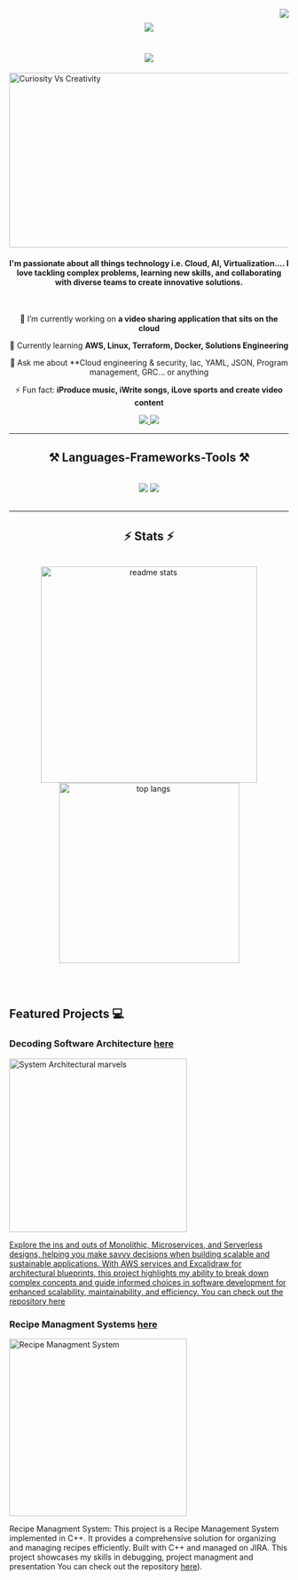 [<img align="right" src="https://visitor-badge.laobi.icu/badge?page_id=chinapheobe.chinapheobe" />](https://visitor-badge.laobi.icu/badge?page_id=chinapheobe.chinapheobe)

<h1 align="center">
    <img src="https://readme-typing-svg.herokuapp.com/?font=Righteous&size=35&center=true&vCenter=true&width=500&height=70&duration=5000&lines=Hi+Great+Minds!+👋;+I'm+China+Pheobe+Osasah!;" />
</h1>

<h1 align="center">
    <img src="https://readme-typing-svg.herokuapp.com/?font=Righteous&size=25&center=true&vCenter=true&width=600&height=70&duration=5000&lines=Welcome+to+my+world+of+beautiful+chaos!+👋;" />
</h1>


<a data-flickr-embed="true" href="https://www.flickr.com/photos/200458926@N02/53652639398/in/dateposted-public/" title="Curiosity Vs Creativity"><img src="https://live.staticflickr.com/65535/53652639398_a47c366d0d_o.png" width="951" height="315" alt="Curiosity Vs Creativity"/></a>

<h4 align="center">I'm passionate about all things technology i.e. Cloud, AI, Virtualization.... I love tackling complex problems, learning new skills, and collaborating with diverse teams to create innovative solutions.</h4>

<br/>

<div align="center">
 
 🔭 I’m currently working on **a video sharing application that sits on the cloud**
 
 🌱 Currently learning **AWS, Linux, Terraform, Docker, Solutions Engineering**

💬 Ask me about **Cloud engineering & security, Iac, YAML, JSON, Program management, GRC... or anything

⚡ Fun fact: **iProduce music, iWrite songs, iLove sports and create video content**

 </div>
 
<div align="center"> 
  <a href="mailto:cosasah5@gmail.com">
    <img src="https://img.shields.io/badge/Gmail-333333?style=for-the-badge&logo=gmail&logoColor=red" />
  </a>
  <a href="https://linkedin.com/in/chichipheobe/" target="_blank">
    <img src="https://img.shields.io/badge/LinkedIn-0077B5?style=for-the-badge&logo=linkedin&logoColor=white" target="_blank" />
  </a>
</div>

 <hr/>
 
<h2 align="center">⚒️ Languages-Frameworks-Tools ⚒️</h2>
<br/>
<div align="center">
    <img src="https://skillicons.dev/icons?i=aws,azure,linux,powershell,windows,terraform,html,css,php,vscode,replit,github,figma,git" />
    <img src="https://skillicons.dev/icons?i=docker,python,cpp,javascript,pytorch,mysql,discord,raspberrypi" /><br>
</div>

<br/>

<hr/>

<h2 align="center">⚡ Stats ⚡</h2>
<br>
<div align="center">
  <img width="390" src="https://github-readme-stats.vercel.app/api?username=chinapheobe&count_private=true&show_icons=true&theme=react&rank_icon=github&border_radius=10" alt="readme stats" />
  <br/>
  <img width="325" src="https://github-readme-stats.vercel.app/api/top-langs/?username=salesp07&hide=html&langs_count=8&layout=compact&theme=react&border_radius=10&size_weight=0.5&count_weight=0.5&exclude_repo=github-readme-stats" alt="top langs" />
</div>


<br/><br/>


## Featured Projects 💻

### Decoding Software Architecture [here](https://github.com/ChinaPheobe/Decoding-Monolithic-Microservices-and-Serverless-Designs./tree/main)

<a data-flickr-embed="true" href="https://www.flickr.com/photos/200458926@N02/53652696004/in/dateposted-public/" title="System Architectural marvels"><img src="https://live.staticflickr.com/65535/53652696004_f6b57b4fb5_n.jpg" width="320" height="313" alt="System Architectural marvels"/>

Explore the ins and outs of Monolithic, Microservices, and Serverless designs, helping you make savvy decisions when building scalable and sustainable applications. With AWS services and Excalidraw for architectural blueprints, this project highlights my ability to break down complex concepts and guide informed choices in software development for enhanced scalability, maintainability, and efficiency. You can check out the repository [here](https://github.com/ChinaPheobe/Decoding-Monolithic-Microservices-and-Serverless-Designs./tree/main)

### Recipe Managment Systems [here](https://github.com/ChinaPheobe/Recipe-Managment-System/tree/main)

<a data-flickr-embed="true" href="https://www.flickr.com/photos/200458926@N02/53652501748/in/dateposted-public/" title="Recipe Managment System"><img src="https://live.staticflickr.com/65535/53652501748_7069c3260f_n.jpg" width="320" height="320" alt="Recipe Managment System"/></a>

Recipe Managment System: This project is a Recipe Management System implemented in C++. It provides a comprehensive solution for organizing and managing recipes efficiently. Built with C++ and managed on JIRA. This project showcases my skills in debugging, project managment and presentation You can check out the repository [here](https://github.com/ChinaPheobe/Recipe-Managment-System/tree/main)).



